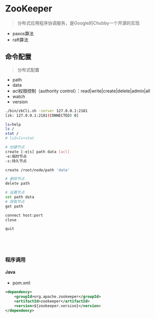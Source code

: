# ZooKeeper
> 分布式应用程序协调服务，是Google的Chubby一个开源的实现

- paxos算法
- raft算法





## 命令配置
> 分布式配置

- path
- data
- acl权限控制（authority control）：read|write|create|delete|admin|all
- watch
- version

```sh
./bin/zkCli.sh -server 127.0.0.1:2181
[zk: 127.0.0.1:2181(CONNECTED) 0]

ls=help
ls /
stat /
# ls2=ls+stat

# 创建节点
create [-e|s] path data [acl]
-e:临时节点
-s:持久节点

create /root/node/path 'data'

# 删除节点
delete path

# 设置节点
set path data
# 获取节点
get path

connect host:port
close

quit






```

### 程序调用

#### Java


- pom.xml
```xml
<dependency>
	<groupId>org.apache.zookeeper</groupId>
	<artifactId>zookeeper</artifactId>
	<version>${zookeeper.version}</version>
</dependency>


```

